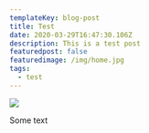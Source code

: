 ```yaml
---
templateKey: blog-post
title: Test
date: 2020-03-29T16:47:30.106Z
description: This is a test post
featuredpost: false
featuredimage: /img/home.jpg
tags:
  - test
---
```

![](/img/home.jpg)

Some text
